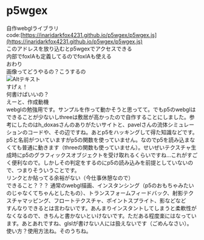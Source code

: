 # p5wgex
自作webglライブラリ  
code:[https://inaridarkfox4231.github.io/p5wgex/p5wgex.js](https://inaridarkfox4231.github.io/p5wgex/p5wgex.js)  
このアドレスを放り込むとp5wgexでアクセスできる  
内部でfoxIAも定義してるのでfoxIAも使える  
おわり  
画像ってどうやるの？こうするの  
![Altテキスト](https://inaridarkfox4231.github.io/assets/backgrounds/ocean0.JPG)  
すげぇ！  
何書けばいいの？  
えーと、作成動機  
webglの勉強用です。サンプルを作って動かそうと思ってて。でもp5のwebglはできることが少ないしthreeは敷居が高かったので自作することにしました。参考にしたのはh_doxasさんのありがたいサイトと、pavelさんの流体シミュレーションのコードや、その辺ですね。あとp5をハッキングして得た知識などです。  
p5と名前がついていますがp5の関数を使っていません。なのでp5を読み込まなくても普通に動きます（threeの関数も使っていません）。せいぜいテクスチャ生成時にp5のグラフィックスオブジェクトを受け取れるくらいですね...これがすごく便利なので。しかしその判定をするのにp5の読み込みを前提としていないので、つまりそういうことです。  
リンクとか貼ってる余裕がない（今仕事休憩なので）  
できること？？？
通常のwebgl描画、インスタンシング（p5のおもちゃみたいのじゃなくてちゃんとしたもの）、トランスフォームフィードバック、射影テクスチャマッピング、フロートテクスチャ、ポイントスプライト、影などなど  
すんなりできるとは言わないです。あんまりインスタントしてしまうと柔軟性がなくなるので、きちんと書かないといけないです。ただある程度楽にはなっています。あとあれですね、glslが書けない人には扱えないです（ごめんなさい）。  
使い方？使用方法ね。そのうちね。

